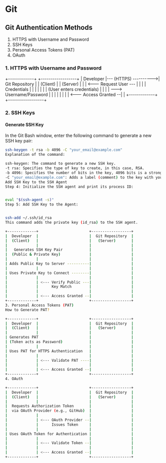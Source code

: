 
# Git

## Git Authentication Methods

1. HTTPS with Username and Password
2. SSH Keys
3. Personal Access Tokens (PAT)
4. OAuth

### 1. HTTPS with Username and Password

+-------------+ +------------------+
| Developer |--- (HTTPS) ---------->| Git Repository |
| (Client) | | (Server) |
| | <--- Request User --- | |
| | Credentials | |
| | | |
| (User enters credentials) | |
| | ---> Username/Password | |
| | | |
| | <--- Access Granted --| |
+-------------+ +------------------+


### 2. SSH Keys

#### Generate SSH Key

In the Git Bash window, enter the following command to generate a new SSH key pair:

```sh
ssh-keygen -t rsa -b 4096 -C "your_email@example.com"
Explanation of the command:

ssh-keygen: The command to generate a new SSH key.
-t rsa: Specifies the type of key to create, in this case, RSA.
-b 4096: Specifies the number of bits in the key, 4096 bits is a strong key size.
-C "your_email@example.com": Adds a label (comment) to the key with your email address.
Add SSH Key to the SSH Agent
Step 4: Initialize the SSH agent and print its process ID:


eval "$(ssh-agent -s)"
Step 5: Add SSH Key to the Agent:


ssh-add ~/.ssh/id_rsa
This command adds the private key (id_rsa) to the SSH agent.

+-------------+                       +------------------+
|  Developer  |                       |  Git Repository  |
|  (Client)   |                       |   (Server)       |
|             |                       |                  |
|   Generates SSH Key Pair            |                  |
|  (Public & Private Key)             |                  |
|             |                       |                  |
| Adds Public Key to Server ----------|                  |
|             |                       |                  |
| Uses Private Key to Connect --------|                  |
|             |                       |                  |
|             | <--- Verify Public ---|                  |
|             |      Key Match        |                  |
|             |                       |                  |
|             | <--- Access Granted --|                  |
+-------------+                       +------------------+
3. Personal Access Tokens (PAT)
How to Generate PAT?

+-------------+                       +------------------+
|  Developer  |                       |  Git Repository  |
|  (Client)   |                       |   (Server)       |
|             |                       |                  |
| Generates PAT                       |                  |
| (Token acts as Password)            |                  |
|             |                       |                  |
| Uses PAT for HTTPS Authentication   |                  |
|             |                       |                  |
|             | <--- Validate PAT ----|                  |
|             |                       |                  |
|             | <--- Access Granted --|                  |
+-------------+                       +------------------+
4. OAuth

+-------------+                       +------------------+
|  Developer  |                       |  Git Repository  |
|  (Client)   |                       |   (Server)       |
|             |                       |                  |
|  Requests Authorization Token       |                  |
|  via OAuth Provider (e.g., GitHub)  |                  |
|             |                       |                  |
|             | <--- OAuth Provider --|                  |
|             |      Issues Token     |                  |
|             |                       |                  |
| Uses OAuth Token for Authentication |                  |
|             |                       |                  |
|             | <--- Validate Token --|                  |
|             |                       |                  |
|             | <--- Access Granted --|                  |
+-------------+                       +------------------+
